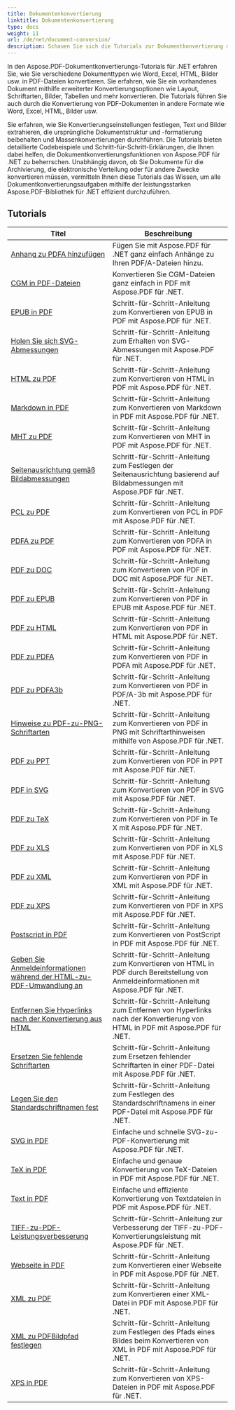 ```yaml
---
title: Dokumentenkonvertierung
linktitle: Dokumentenkonvertierung
type: docs
weight: 11
url: /de/net/document-conversion/
description: Schauen Sie sich die Tutorials zur Dokumentkonvertierung mit Aspose.PDF für .NET an. Konvertieren Sie Dateien ganz einfach in verschiedene Formate.
---
```

In den Aspose.PDF-Dokumentkonvertierungs-Tutorials für .NET erfahren Sie, wie Sie verschiedene Dokumenttypen wie Word, Excel, HTML, Bilder usw. in PDF-Dateien konvertieren. Sie erfahren, wie Sie ein vorhandenes Dokument mithilfe erweiterter Konvertierungsoptionen wie Layout, Schriftarten, Bilder, Tabellen und mehr konvertieren. Die Tutorials führen Sie auch durch die Konvertierung von PDF-Dokumenten in andere Formate wie Word, Excel, HTML, Bilder usw. 

Sie erfahren, wie Sie Konvertierungseinstellungen festlegen, Text und Bilder extrahieren, die ursprüngliche Dokumentstruktur und -formatierung beibehalten und Massenkonvertierungen durchführen. Die Tutorials bieten detaillierte Codebeispiele und Schritt-für-Schritt-Erklärungen, die Ihnen dabei helfen, die Dokumentkonvertierungsfunktionen von Aspose.PDF für .NET zu beherrschen. Unabhängig davon, ob Sie Dokumente für die Archivierung, die elektronische Verteilung oder für andere Zwecke konvertieren müssen, vermitteln Ihnen diese Tutorials das Wissen, um alle Dokumentkonvertierungsaufgaben mithilfe der leistungsstarken Aspose.PDF-Bibliothek für .NET effizient durchzuführen.

## Tutorials
| Titel | Beschreibung |
| --- | --- | 
| [Anhang zu PDFA hinzufügen](./add-attachment-to-pdfa/) | Fügen Sie mit Aspose.PDF für .NET ganz einfach Anhänge zu Ihren PDF/A-Dateien hinzu. |  
| [CGM in PDF-Dateien](./cgm-to-pdf/) | Konvertieren Sie CGM-Dateien ganz einfach in PDF mit Aspose.PDF für .NET. |  
| [EPUB in PDF](./epub-to-pdf/) | Schritt-für-Schritt-Anleitung zum Konvertieren von EPUB in PDF mit Aspose.PDF für .NET. |  
| [Holen Sie sich SVG-Abmessungen](./get-svg-dimensions/) | Schritt-für-Schritt-Anleitung zum Erhalten von SVG-Abmessungen mit Aspose.PDF für .NET. |  
| [HTML zu PDF](./html-to-pdf/) | Schritt-für-Schritt-Anleitung zum Konvertieren von HTML in PDF mit Aspose.PDF für .NET. |  
| [Markdown in PDF](./markdown-to-pdf/) | Schritt-für-Schritt-Anleitung zum Konvertieren von Markdown in PDF mit Aspose.PDF für .NET. |  
| [MHT zu PDF](./mht-to-pdf/) | Schritt-für-Schritt-Anleitung zum Konvertieren von MHT in PDF mit Aspose.PDF für .NET. |  
| [Seitenausrichtung gemäß Bildabmessungen](./page-orientation-according-image-dimensions/) | Schritt-für-Schritt-Anleitung zum Festlegen der Seitenausrichtung basierend auf Bildabmessungen mit Aspose.PDF für .NET. |  
| [PCL zu PDF](./pcl-to-pdf/) | Schritt-für-Schritt-Anleitung zum Konvertieren von PCL in PDF mit Aspose.PDF für .NET. |  
| [PDFA zu PDF](./pdfa-to-pdf/) | Schritt-für-Schritt-Anleitung zum Konvertieren von PDFA in PDF mit Aspose.PDF für .NET. |  
| [PDF zu DOC](./pdf-to-doc/) | Schritt-für-Schritt-Anleitung zum Konvertieren von PDF in DOC mit Aspose.PDF für .NET.  |  
| [PDF zu EPUB](./pdf-to-epub/) | Schritt-für-Schritt-Anleitung zum Konvertieren von PDF in EPUB mit Aspose.PDF für .NET. |  
| [PDF zu HTML](./pdf-to-html/) | Schritt-für-Schritt-Anleitung zum Konvertieren von PDF in HTML mit Aspose.PDF für .NET. |  
| [PDF zu PDFA](./pdf-to-pdfa/) | Schritt-für-Schritt-Anleitung zum Konvertieren von PDF in PDFA mit Aspose.PDF für .NET. |  
| [PDF zu PDFA3b](./pdf-to-pdfa3b/) | Schritt-für-Schritt-Anleitung zum Konvertieren von PDF in PDF/A-3b mit Aspose.PDF für .NET. |  
| [Hinweise zu PDF-zu-PNG-Schriftarten](./pdf-to-png-font-hinting/) | Schritt-für-Schritt-Anleitung zum Konvertieren von PDF in PNG mit Schriftarthinweisen mithilfe von Aspose.PDF für .NET. |  
| [PDF zu PPT](./pdf-to-ppt/) | Schritt-für-Schritt-Anleitung zum Konvertieren von PDF in PPT mit Aspose.PDF für .NET. |  
| [PDF in SVG](./pdf-to-svg/) | Schritt-für-Schritt-Anleitung zum Konvertieren von PDF in SVG mit Aspose.PDF für .NET. |  
| [PDF zu TeX](./pdf-to-tex/) | Schritt-für-Schritt-Anleitung zum Konvertieren von PDF in Te X mit Aspose.PDF für .NET. |  
| [PDF zu XLS](./pdf-to-xls/) | Schritt-für-Schritt-Anleitung zum Konvertieren von PDF in XLS mit Aspose.PDF für .NET. |  
| [PDF zu XML](./pdf-to-xml/) | Schritt-für-Schritt-Anleitung zum Konvertieren von PDF in XML mit Aspose.PDF für .NET. |  
| [PDF zu XPS](./pdf-to-xps/) | Schritt-für-Schritt-Anleitung zum Konvertieren von PDF in XPS mit Aspose.PDF für .NET. |  
| [Postscript in PDF](./postscript-to-pdf/) | Schritt-für-Schritt-Anleitung zum Konvertieren von PostScript in PDF mit Aspose.PDF für .NET. |  
| [Geben Sie Anmeldeinformationen während der HTML-zu-PDF-Umwandlung an](./provide-credentials-during-html-to-pdf/) | Schritt-für-Schritt-Anleitung zum Konvertieren von HTML in PDF durch Bereitstellung von Anmeldeinformationen mit Aspose.PDF für .NET. |  
| [Entfernen Sie Hyperlinks nach der Konvertierung aus HTML](./remove-hyperlinks-after-converting-from-html/) | Schritt-für-Schritt-Anleitung zum Entfernen von Hyperlinks nach der Konvertierung von HTML in PDF mit Aspose.PDF für .NET. |  
| [Ersetzen Sie fehlende Schriftarten](./replace-missing-fonts/) | Schritt-für-Schritt-Anleitung zum Ersetzen fehlender Schriftarten in einer PDF-Datei mit Aspose.PDF für .NET. |  
| [Legen Sie den Standardschriftnamen fest](./set-default-font-name/) | Schritt-für-Schritt-Anleitung zum Festlegen des Standardschriftnamens in einer PDF-Datei mit Aspose.PDF für .NET. |  
| [SVG in PDF](./svg-to-pdf/) | Einfache und schnelle SVG-zu-PDF-Konvertierung mit Aspose.PDF für .NET. |  
| [TeX in PDF](./tex-to-pdf/) | Einfache und genaue Konvertierung von TeX-Dateien in PDF mit Aspose.PDF für .NET. |  
| [Text in PDF](./text-to-pdf/) | Einfache und effiziente Konvertierung von Textdateien in PDF mit Aspose.PDF für .NET. |  
| [TIFF-zu-PDF-Leistungsverbesserung](./tiff-to-pdf-performance-improvement/) | Schritt-für-Schritt-Anleitung zur Verbesserung der TIFF-zu-PDF-Konvertierungsleistung mit Aspose.PDF für .NET. |  
| [Webseite in PDF](./web-page-to-pdf/) | Schritt-für-Schritt-Anleitung zum Konvertieren einer Webseite in PDF mit Aspose.PDF für .NET. |  
| [XML zu PDF](./xml-to-pdf/) | Schritt-für-Schritt-Anleitung zum Konvertieren einer XML-Datei in PDF mit Aspose.PDF für .NET. |  
| [XML zu PDFBildpfad festlegen](./xml-to-pdfset-image-path/) | Schritt-für-Schritt-Anleitung zum Festlegen des Pfads eines Bildes beim Konvertieren von XML in PDF mit Aspose.PDF für .NET. |  
| [XPS in PDF](./xps-to-pdf/) | Schritt-für-Schritt-Anleitung zum Konvertieren von XPS-Dateien in PDF mit Aspose.PDF für .NET. |  